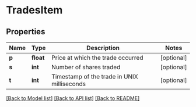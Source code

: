 # TradesItem

## Properties
Name | Type | Description | Notes
------------ | ------------- | ------------- | -------------
**p** | **float** | Price at which the trade occurred | [optional] 
**s** | **int** | Number of shares traded | [optional] 
**t** | **int** | Timestamp of the trade in UNIX milliseconds | [optional] 

[[Back to Model list]](../README.md#documentation-for-models) [[Back to API list]](../README.md#documentation-for-api-endpoints) [[Back to README]](../README.md)

